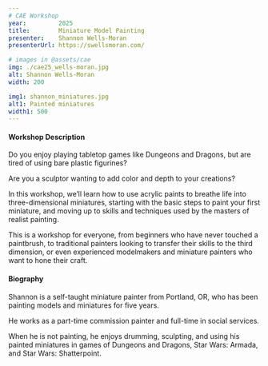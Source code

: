 ```yaml
---
# CAE Workshop
year:         2025
title:        Miniature Model Painting
presenter:    Shannon Wells-Moran
presenterUrl: https://swellsmoran.com/

# images in @assets/cae
img: ./cae25_wells-moran.jpg
alt: Shannon Wells-Moran
width: 200

img1: shannon_miniatures.jpg
alt1: Painted miniatures
width1: 500
---
```


#### Workshop Description

Do you enjoy playing tabletop games like Dungeons and Dragons, 
but are tired of using bare plastic figurines? 

Are you a sculptor 
wanting to add color and depth to your creations? 

In this workshop, we’ll learn how to use acrylic paints to breathe 
life into three-dimensional miniatures, starting with the basic steps to 
paint your first miniature, and moving up to skills and techniques used by 
the masters of realist painting. 

This is a workshop for everyone, from beginners who have never touched 
a paintbrush, to traditional painters looking to transfer their skills 
to the third dimension, or even experienced modelmakers and miniature 
painters who want to hone their craft.

#### Biography

Shannon is a self-taught miniature painter from Portland, OR, who 
has been painting models and miniatures for five years. 

He works as a part-time commission painter and full-time in social services. 

When he is not painting, he enjoys drumming, sculpting, and using his 
painted miniatures in games of Dungeons and Dragons, Star Wars: 
Armada, and Star Wars: Shatterpoint.
